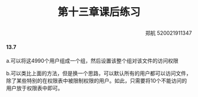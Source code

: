 # <p align="center">第十三章课后练习</p>

<p align="right">郑航 520021911347</p>

#### 13.7

a.可以将这4990个用户组成一个组，然后设置该整个组对该文件的访问权限

b.可以类比上面的方法，但是换一个思路，可以默认所有的用户都可以访问文件，除了某些特别的在权限表中被限制权限的用户。如此，只需要将10个不能访问的用户放于权限表中即可。
